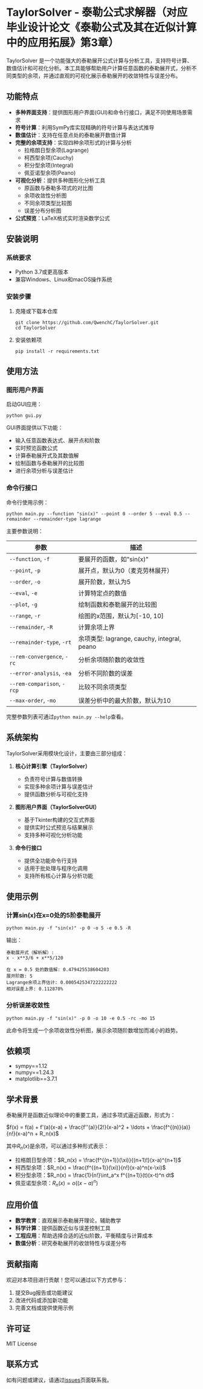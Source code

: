 # TaylorSolver - 泰勒公式求解器（对应毕业设计论文《泰勒公式及其在近似计算中的应用拓展》第3章）

TaylorSolver 是一个功能强大的泰勒展开公式计算与分析工具，支持符号计算、数值估计和可视化分析。本工具能够帮助用户计算任意函数的泰勒展开式，分析不同类型的余项，并通过直观的可视化展示泰勒展开的收敛特性与误差分布。

## 功能特点

- **多种界面支持**：提供图形用户界面(GUI)和命令行接口，满足不同使用场景需求
- **符号计算**：利用SymPy库实现精确的符号计算与表达式推导
- **数值估计**：支持在任意点处的泰勒展开数值计算
- **完整的余项支持**：实现四种余项形式的计算与分析
  - 拉格朗日型余项(Lagrange)
  - 柯西型余项(Cauchy)
  - 积分型余项(Integral)
  - 佩亚诺型余项(Peano)
- **可视化分析**：提供多种图形化分析工具
  - 原函数与泰勒多项式的对比图
  - 余项收敛性分析图
  - 不同余项类型比较图
  - 误差分布分析图
- **公式预览**：LaTeX格式实时渲染数学公式

## 安装说明

### 系统要求
- Python 3.7或更高版本
- 兼容Windows、Linux和macOS操作系统

### 安装步骤

1. 克隆或下载本仓库
   ```
   git clone https://github.com/QwenchC/TaylorSolver.git
   cd TaylorSolver
   ```

2. 安装依赖项
   ```
   pip install -r requirements.txt
   ```

## 使用方法

### 图形用户界面

启动GUI应用：

```
python gui.py
```

GUI界面提供以下功能：
- 输入任意函数表达式、展开点和阶数
- 实时预览函数公式
- 计算泰勒展开式及其数值解
- 绘制函数与泰勒展开的比较图
- 进行余项分析与误差估计

### 命令行接口

命令行使用示例：

```
python main.py --function "sin(x)" --point 0 --order 5 --eval 0.5 --remainder --remainder-type lagrange
```

主要参数说明：

| 参数 | 描述 |
|------|------|
| `--function`, `-f` | 要展开的函数，如"sin(x)" |
| `--point`, `-p` | 展开点，默认为0（麦克劳林展开） |
| `--order`, `-o` | 展开阶数，默认为5 |
| `--eval`, `-e` | 计算特定点的数值 |
| `--plot`, `-g` | 绘制函数和泰勒展开的比较图 |
| `--range`, `-r` | 绘图的x范围，默认为[-10, 10] |
| `--remainder`, `-R` | 计算余项上界 |
| `--remainder-type`, `-rt` | 余项类型: lagrange, cauchy, integral, peano |
| `--rem-convergence`, `-rc` | 分析余项随阶数的收敛性 |
| `--error-analysis`, `-ea` | 分析不同阶数的误差 |
| `--rem-comparison`, `-rcp` | 比较不同余项类型 |
| `--max-order`, `-mo` | 误差分析中的最大阶数，默认为10 |

完整参数列表可通过`python main.py --help`查看。

## 系统架构

TaylorSolver采用模块化设计，主要由三部分组成：

1. **核心计算引擎（TaylorSolver）**
   - 负责符号计算与数值转换
   - 实现多种余项计算与误差估计
   - 提供函数分析与可视化支持

2. **图形用户界面（TaylorSolverGUI）**
   - 基于Tkinter构建的交互式界面
   - 提供实时公式预览与结果展示
   - 支持多种可视化分析功能

3. **命令行接口**
   - 提供全功能命令行支持
   - 适用于批处理与程序化调用
   - 支持所有核心计算与分析功能

## 使用示例

### 计算sin(x)在x=0处的5阶泰勒展开

```
python main.py -f "sin(x)" -p 0 -o 5 -e 0.5 -R
```

输出：
```
泰勒展开式（解析解）:
x - x**3/6 + x**5/120

在 x = 0.5 处的数值解: 0.479425538604203
展开阶数: 5
Lagrange余项上界估计: 0.0005425347222222222
相对误差上界: 0.112870%
```

### 分析误差收敛性

```
python main.py -f "sin(x)" -p 0 -o 10 -e 0.5 -rc -mo 15
```

此命令将生成一个余项收敛性分析图，展示余项随阶数增加而减小的趋势。

## 依赖项

- sympy==1.12
- numpy==1.24.3
- matplotlib==3.7.1

## 学术背景

泰勒展开是函数近似理论中的重要工具，通过多项式逼近函数，形式为：

$f(x) = f(a) + f'(a)(x-a) + \frac{f''(a)}{2!}(x-a)^2 + \ldots + \frac{f^{(n)}(a)}{n!}(x-a)^n + R_n(x)$

其中$R_n(x)$是余项，可以通过多种形式表示：

- 拉格朗日型余项：$R_n(x) = \frac{f^{(n+1)}(\xi)}{(n+1)!}(x-a)^{n+1}$
- 柯西型余项：$R_n(x) = \frac{f^{(n+1)}(\xi)}{n!}(x-a)^n(x-\xi)$
- 积分型余项：$R_n(x) = \frac{1}{n!}\int_a^x f^{(n+1)}(t)(x-t)^n dt$
- 佩亚诺型余项：$R_n(x) = o((x-a)^n)$

## 应用价值

- **数学教育**：直观展示泰勒展开理论，辅助教学
- **科学计算**：提供函数近似与误差控制工具
- **工程应用**：帮助选择合适的近似阶数，平衡精度与计算成本
- **数值分析**：研究泰勒展开的收敛特性与误差分布

## 贡献指南

欢迎对本项目进行贡献！您可以通过以下方式参与：

1. 提交Bug报告或功能建议
2. 改进代码或添加新功能
3. 完善文档或提供使用示例

## 许可证

MIT License

## 联系方式

如有问题或建议，请通过[issues](https://github.com/yourusername/TaylorSolver/issues)页面联系我。
